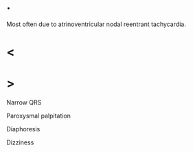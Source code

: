 # .

Most often due to atrinoventricular nodal reentrant tachycardia.

# <

# >

Narrow QRS

Paroxysmal palpitation

Diaphoresis

Dizziness
